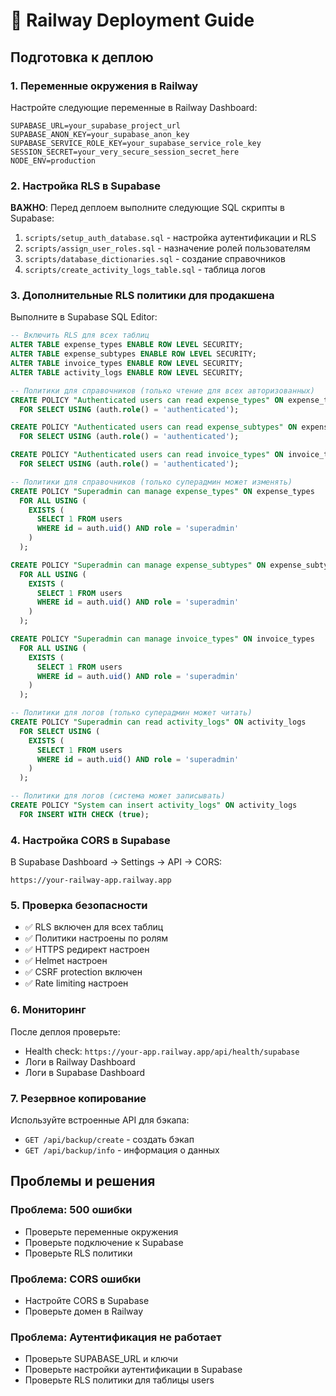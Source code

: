 # 🚀 Railway Deployment Guide

## Подготовка к деплою

### 1. Переменные окружения в Railway

Настройте следующие переменные в Railway Dashboard:

```env
SUPABASE_URL=your_supabase_project_url
SUPABASE_ANON_KEY=your_supabase_anon_key
SUPABASE_SERVICE_ROLE_KEY=your_supabase_service_role_key
SESSION_SECRET=your_very_secure_session_secret_here
NODE_ENV=production
```

### 2. Настройка RLS в Supabase

**ВАЖНО**: Перед деплоем выполните следующие SQL скрипты в Supabase:

1. `scripts/setup_auth_database.sql` - настройка аутентификации и RLS
2. `scripts/assign_user_roles.sql` - назначение ролей пользователям
3. `scripts/database_dictionaries.sql` - создание справочников
4. `scripts/create_activity_logs_table.sql` - таблица логов

### 3. Дополнительные RLS политики для продакшена

Выполните в Supabase SQL Editor:

```sql
-- Включить RLS для всех таблиц
ALTER TABLE expense_types ENABLE ROW LEVEL SECURITY;
ALTER TABLE expense_subtypes ENABLE ROW LEVEL SECURITY;
ALTER TABLE invoice_types ENABLE ROW LEVEL SECURITY;
ALTER TABLE activity_logs ENABLE ROW LEVEL SECURITY;

-- Политики для справочников (только чтение для всех авторизованных)
CREATE POLICY "Authenticated users can read expense_types" ON expense_types
  FOR SELECT USING (auth.role() = 'authenticated');

CREATE POLICY "Authenticated users can read expense_subtypes" ON expense_subtypes
  FOR SELECT USING (auth.role() = 'authenticated');

CREATE POLICY "Authenticated users can read invoice_types" ON invoice_types
  FOR SELECT USING (auth.role() = 'authenticated');

-- Политики для справочников (только суперадмин может изменять)
CREATE POLICY "Superadmin can manage expense_types" ON expense_types
  FOR ALL USING (
    EXISTS (
      SELECT 1 FROM users
      WHERE id = auth.uid() AND role = 'superadmin'
    )
  );

CREATE POLICY "Superadmin can manage expense_subtypes" ON expense_subtypes
  FOR ALL USING (
    EXISTS (
      SELECT 1 FROM users
      WHERE id = auth.uid() AND role = 'superadmin'
    )
  );

CREATE POLICY "Superadmin can manage invoice_types" ON invoice_types
  FOR ALL USING (
    EXISTS (
      SELECT 1 FROM users
      WHERE id = auth.uid() AND role = 'superadmin'
    )
  );

-- Политики для логов (только суперадмин может читать)
CREATE POLICY "Superadmin can read activity_logs" ON activity_logs
  FOR SELECT USING (
    EXISTS (
      SELECT 1 FROM users
      WHERE id = auth.uid() AND role = 'superadmin'
    )
  );

-- Политики для логов (система может записывать)
CREATE POLICY "System can insert activity_logs" ON activity_logs
  FOR INSERT WITH CHECK (true);
```

### 4. Настройка CORS в Supabase

В Supabase Dashboard → Settings → API → CORS:

```
https://your-railway-app.railway.app
```

### 5. Проверка безопасности

- ✅ RLS включен для всех таблиц
- ✅ Политики настроены по ролям
- ✅ HTTPS редирект настроен
- ✅ Helmet настроен
- ✅ CSRF protection включен
- ✅ Rate limiting настроен

### 6. Мониторинг

После деплоя проверьте:

- Health check: `https://your-app.railway.app/api/health/supabase`
- Логи в Railway Dashboard
- Логи в Supabase Dashboard

### 7. Резервное копирование

Используйте встроенные API для бэкапа:

- `GET /api/backup/create` - создать бэкап
- `GET /api/backup/info` - информация о данных

## Проблемы и решения

### Проблема: 500 ошибки

- Проверьте переменные окружения
- Проверьте подключение к Supabase
- Проверьте RLS политики

### Проблема: CORS ошибки

- Настройте CORS в Supabase
- Проверьте домен в Railway

### Проблема: Аутентификация не работает

- Проверьте SUPABASE_URL и ключи
- Проверьте настройки аутентификации в Supabase
- Проверьте RLS политики для таблицы users
